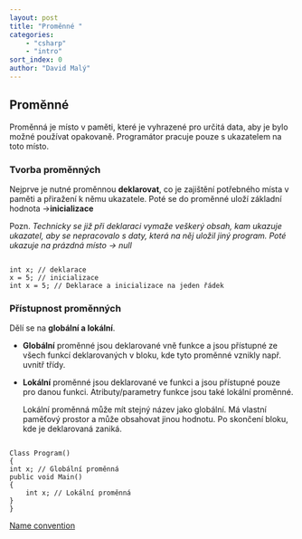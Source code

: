 ```yaml
---
layout: post
title: "Proměnné "
categories:
    - "csharp"
    - "intro"
sort_index: 0
author: "David Malý"
--- 
```



## Proměnné


Proměnná je místo v paměti, které je vyhrazené pro určitá data, aby je bylo možné používat opakovaně.
 Programátor pracuje pouze s ukazatelem na toto místo.

### Tvorba proměnných


Nejprve je nutné proměnnou **deklarovat**, co je zajištění potřebného místa v paměti a přiražení k němu ukazatele.
Poté se do proměnné uloží základní hodnota ->**inicializace**

Pozn. *Technicky se již při deklaraci vymaže veškerý obsah, kam ukazuje ukazatel, aby se nepracovalo s daty, která na něj uložil jiný program. Poté ukazuje na prázdná místo -> null*


```

int x; // deklarace
x = 5; // inicializace
int x = 5; // Deklarace a inicializace na jeden řádek

```

### Přístupnost proměnných


Dělí se na **globální a lokální**.


- **Globální** proměnné jsou deklarované vně funkce a jsou přístupné ze všech funkcí deklarovaných v bloku, kde tyto proměnné vznikly např. uvnitř třídy.
- **Lokální** proměnné jsou deklarované ve funkci a jsou přístupné pouze pro danou funkci. Atributy/parametry funkce jsou také lokální proměnné.
	Lokální proměnná může mít stejný název jako globální. Má vlastní paměťový prostor a může obsahovat jinou hodnotu. Po skončení bloku, kde je deklarovaná zaniká.


```

Class Program()
{int x; // Globální proměnnápublic void Main(){	int x; // Lokální proměnná}
}

```

[Name convention](https://msdn.microsoft.com/en-us/library/ff926074.aspx)